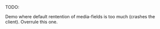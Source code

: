 TODO:

Demo where default rentention of media-fields is too much (crashes the client).  Overrule this one.